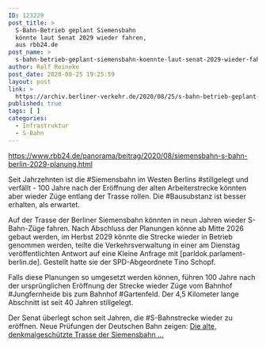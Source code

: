 ```yaml
---
ID: 123229
post_title: >
  S-Bahn-Betrieb geplant Siemensbahn
  könnte laut Senat 2029 wieder fahren,
  aus rbb24.de
post_name: >
  s-bahn-betrieb-geplant-siemensbahn-koennte-laut-senat-2029-wieder-fahren-aus-rbb24-de
author: Ralf Reineke
post_date: 2020-08-25 19:25:59
layout: post
link: >
  https://archiv.berliner-verkehr.de/2020/08/25/s-bahn-betrieb-geplant-siemensbahn-koennte-laut-senat-2029-wieder-fahren-aus-rbb24-de/
published: true
tags: [ ]
categories:
  - Infrastruktur
  - S-Bahn
---
```

https://www.rbb24.de/panorama/beitrag/2020/08/siemensbahn-s-bahn-berlin-2029-planung.html

Seit Jahrzehnten ist die #Siemensbahn im Westen Berlins #stillgelegt und verfällt - 100 Jahre nach der Eröffnung der alten Arbeiterstrecke könnten aber wieder Züge entlang der Trasse rollen. Die #Bausubstanz ist besser erhalten, als erwartet.

Auf der Trasse der Berliner Siemensbahn könnten in neun Jahren wieder S-Bahn-Züge fahren. Nach Abschluss der Planungen könne ab Mitte 2026 gebaut werden, im Herbst 2029 könnte die Strecke wieder in Betrieb genommen werden, teilte die Verkehrsverwaltung in einer am Dienstag veröffentlichten Antwort auf eine Kleine Anfrage mit [parldok.parlament-berlin.de]. Gestellt hatte sie der SPD-Abgeordnete Tino Schopf.

Falls diese Planungen so umgesetzt werden können, führen 100 Jahre nach der ursprünglichen Eröffnung der Strecke wieder Züge vom Bahnhof #Jungfernheide bis zum Bahnhof #Gartenfeld. Der 4,5 Kilometer lange Abschnitt ist seit 40 Jahren stillgelegt.

Der Senat überlegt schon seit Jahren, die #S-Bahnstrecke wieder zu eröffnen. Neue Prüfungen der Deutschen Bahn zeigen: <a href="https://www.rbb24.de/panorama/beitrag/2020/08/siemensbahn-s-bahn-berlin-2029-planung.html">Die alte, denkmalgeschützte Trasse der Siemensbahn ...</a>